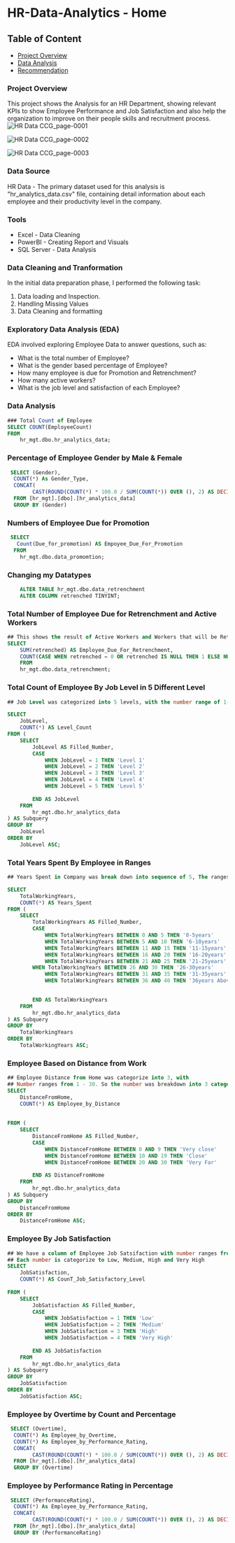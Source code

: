 # HR-Data-Analytics - Home

## Table of Content

- [Project Overview](#project-overview)
- [Data Analysis](#data-analysis)
- [Recommendation](#recommendation)

### Project Overview
This project shows the Analysis for an HR Department, showing relevant KPIs to show Employee Performance and Job Satisfaction and also help the organization to improve on their people skills and recruitment process.
![HR Data CCG_page-0001](https://github.com/toyinyayu/HR-Data-Analytics/assets/31111105/4114cb97-eb46-4b3b-ac9c-cec69f2790ca)

![HR Data CCG_page-0002](https://github.com/toyinyayu/HR-Data-Analytics/assets/31111105/af1a0b0e-3fb9-4a99-9591-a93ba1641dd5)


![HR Data CCG_page-0003](https://github.com/toyinyayu/HR-Data-Analytics/assets/31111105/32b2f3cc-1e78-4df4-b5ee-918e894bec77)


### Data Source
HR Data - The primary dataset used for this analysis is "hr_analytics_data.csv" file, containing detail information about each employee and their productivity level in the company.

### Tools
- Excel - Data Cleaning
- PowerBI - Creating Report and Visuals
- SQL Server - Data Analysis


### Data Cleaning and Tranformation
In the initial data preparation phase, I performed the following task:
1. Data loading and Inspection.
2. Handling Missing Values
3. Data Cleaning and formatting

### Exploratory Data Analysis (EDA)
EDA involved exploring Employee Data to answer questions, such as:

- What is the total number of Employee?
- What is the gender based percentage of Employee?
- How many employee is due for Promotion and Retrenchment?
- How many active workers?
- What is the job level and satisfaction of each Employee?


### Data Analysis

```SQL
### Total Count of Employee
SELECT COUNT(EmployeeCount)
FROM 
	hr_mgt.dbo.hr_analytics_data;
```

### Percentage of Employee Gender by Male & Female

```SQL
 SELECT (Gender), 
  COUNT(*) As Gender_Type,
  CONCAT(
        CAST(ROUND(COUNT(*) * 100.0 / SUM(COUNT(*)) OVER (), 2) AS DECIMAL(5, 2)),'%' ) AS Percentage
  FROM [hr_mgt].[dbo].[hr_analytics_data]
  GROUP BY (Gender)
```

### Numbers of Employee Due for Promotion

```SQL
 SELECT
   Count(Due_for_promotion) AS Empoyee_Due_For_Promotion
  FROM 
	hr_mgt.dbo.data_promomtion;
```

### Changing my Datatypes

```SQL
	ALTER TABLE hr_mgt.dbo.data_retrenchment
	ALTER COLUMN retrenched TINYINT;
```

### Total Number of Employee Due for Retrenchment and Active Workers 

```SQL
## This shows the result of Active Workers and Workers that will be Retrenched
SELECT 
	SUM(retrenched) AS Employee_Due_For_Retrenchment,
	COUNT(CASE WHEN retrenched = 0 OR retrenched IS NULL THEN 1 ELSE NULL END) AS Active_Workers
	FROM
	hr_mgt.dbo.data_retrenchment;
```

### Total Count of Employee By Job Level in 5 Different Level

```SQL
## Job Level was categorized into 5 levels, with the number range of 1-5 in the column

SELECT
    JobLevel,
    COUNT(*) AS Level_Count
FROM (
    SELECT
        JobLevel AS Filled_Number,
        CASE
            WHEN JobLevel = 1 THEN 'Level 1'
            WHEN JobLevel = 2 THEN 'Level 2'
            WHEN JobLevel = 3 THEN 'Level 3'
            WHEN JobLevel = 4 THEN 'Level 4'
            WHEN JobLevel = 5 THEN 'Level 5'
            
        END AS JobLevel
    FROM
        hr_mgt.dbo.hr_analytics_data
) AS Subquery
GROUP BY
    JobLevel
ORDER BY
	JobLevel ASC;

```

### Total Years Spent By Employee in Ranges 

```SQL
## Years Spent in Company was break down into sequence of 5, The ranges are in sequence of 5.

SELECT
    TotalWorkingYears,
    COUNT(*) AS Years_Spent
FROM (
    SELECT
        TotalWorkingYears AS Filled_Number,
        CASE
            WHEN TotalWorkingYears BETWEEN 0 AND 5 THEN '0-5years'
            WHEN TotalWorkingYears BETWEEN 5 AND 10 THEN '6-10years'
            WHEN TotalWorkingYears BETWEEN 11 AND 15 THEN '11-15years'
            WHEN TotalWorkingYears BETWEEN 16 AND 20 THEN '16-20years'
            WHEN TotalWorkingYears BETWEEN 21 AND 25 THEN '21-25years'
	    WHEN TotalWorkingYears BETWEEN 26 AND 30 THEN '26-30years'
            WHEN TotalWorkingYears BETWEEN 31 AND 35 THEN '31-35years'
            WHEN TotalWorkingYears BETWEEN 36 AND 40 THEN '36years Above'

   
        END AS TotalWorkingYears
    FROM
        hr_mgt.dbo.hr_analytics_data
) AS Subquery
GROUP BY
    TotalWorkingYears
ORDER BY
	TotalWorkingYears ASC;
```

### Employee Based on Distance from Work

```SQL
## Employee Distance from Home was categorize into 3, with
## Number ranges from 1 - 30. So the number was breakdown into 3 category
SELECT
    DistanceFromHome,
    COUNT(*) AS Employee_by_Distance
	
	
FROM (
    SELECT
        DistanceFromHome AS Filled_Number,
        CASE
            WHEN DistanceFromHome BETWEEN 0 AND 9 THEN 'Very close'
            WHEN DistanceFromHome BETWEEN 10 AND 19 THEN 'Close'
            WHEN DistanceFromHome BETWEEN 20 AND 30 THEN 'Very Far'
          
        END AS DistanceFromHome
    FROM
        hr_mgt.dbo.hr_analytics_data
) AS Subquery
GROUP BY
    DistanceFromHome
ORDER BY
	DistanceFromHome ASC;
```

### Employee By Job Satisfaction

```SQL
## We have a column of Employee Job Satsifaction with number ranges from 1 - 4.
## Each number is categorize to Low, Medium, High and Very High
SELECT
    JobSatisfaction,
    COUNT(*) AS CounT_Job_Satisfactory_Level
	
FROM (
    SELECT
        JobSatisfaction AS Filled_Number,
        CASE
            WHEN JobSatisfaction = 1 THEN 'Low'
            WHEN JobSatisfaction = 2 THEN 'Medium'
            WHEN JobSatisfaction = 3 THEN 'High'
            WHEN JobSatisfaction = 4 THEN 'Very High'
           
        END AS JobSatisfaction
    FROM
        hr_mgt.dbo.hr_analytics_data
) AS Subquery
GROUP BY
    JobSatisfaction
ORDER BY
	JobSatisfaction ASC;
```

### Employee by Overtime by Count and Percentage

```SQL
 SELECT (Overtime), 
  COUNT(*) As Employee_by_Overtime,
  COUNT(*) As Employee_by_Performance_Rating,
  CONCAT(
        CAST(ROUND(COUNT(*) * 100.0 / SUM(COUNT(*)) OVER (), 2) AS DECIMAL(5, 2)),'%' ) AS Percentage
  FROM [hr_mgt].[dbo].[hr_analytics_data]
  GROUP BY (Overtime)

```

### Employee by Performance Rating in Percentage

```SQL
 SELECT (PerformanceRating), 
  COUNT(*) As Employee_by_Performance_Rating,
  CONCAT(
        CAST(ROUND(COUNT(*) * 100.0 / SUM(COUNT(*)) OVER (), 2) AS DECIMAL(5, 2)), '%') AS Percentage
  FROM [hr_mgt].[dbo].[hr_analytics_data]
  GROUP BY (PerformanceRating)

```





